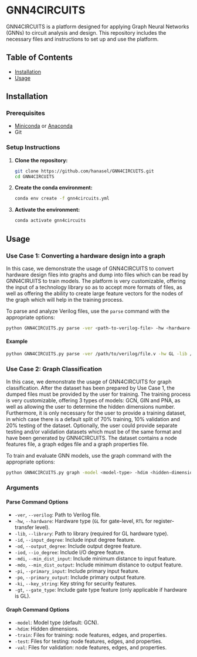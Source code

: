 # GNN4CIRCUITS

GNN4CIRCUITS is a platform designed for applying Graph Neural Networks (GNNs) to circuit analysis and design. This repository includes the necessary files and instructions to set up and use the platform.

## Table of Contents

- [Installation](#installation)
- [Usage](#usage)

## Installation

### Prerequisites

- [Miniconda](https://docs.conda.io/en/latest/miniconda.html) or [Anaconda](https://www.anaconda.com/products/distribution)
- Git

### Setup Instructions

1. **Clone the repository:**

    ```bash
    git clone https://github.com/hanasel/GNN4CIRCUITS.git
    cd GNN4CIRCUITS
    ```

2. **Create the conda environment:**

    ```bash
    conda env create -f gnn4circuits.yml
    ```

3. **Activate the environment:**

    ```bash
    conda activate gnn4circuits
    ```

## Usage

### Use Case 1: Converting a hardware design into a graph

In this case, we demonstrate the usage of GNN4CIRCUITS to convert hardware design files into graphs and dump into files which can be read by GNN4CIRUITS to train models. The platform is very customizable, offering the input of a technology library so as to accept more formats of files, as well as offering the ability to create large feature vectors for the nodes of the graph which will help in the training process.

To parse and analyze Verilog files, use the `parse` command with the appropriate options:

```bash
python GNN4CIRCUITS.py parse -ver <path-to-verilog-file> -hw <hardware-type> [-lib <path-to-library>] [optional-parameters]
```

#### Example
```bash
python GNN4CIRCUITS.py parse -ver /path/to/verilog/file.v -hw GL -lib /path/to/library.lib -id -od -iod -mdi -mdo -pi -po -gt
```

### Use Case 2: Graph Classification

In this case, we demonstrate the usage of GNN4CIRCUITS for graph classification. After the dataset has been prepared by Use Case 1, the dumped files must be provided by the user for training. The training process is very customizable, offering 3 types of models: GCN, GIN and PNA, as well as allowing the user to determine the hidden dimensions number. Furthermore, it is only necessary for the user to provide a training dataset, in which case there is a default split of 70% training, 10% validation and 20% testing of the dataset. Optionally, the user could provide separate testing and/or validation datasets which must be of the same format and have been generated by GNN4CIRCUITS.
The dataset contains a node features file, a graph edges file and a graph properties file.

To train and evaluate GNN models, use the graph command with the appropriate options:

```bash
python GNN4CIRCUITS.py graph -model <model-type> -hdim <hidden-dimensions> -train <node-features-file> <edges-file> <properties-file> [-test <node-features-file> <edges-file> <properties-file>] [-val <node-features-file> <edges-file> <properties-file>]
```

### Arguments 
#### Parse Command Options

* `-ver`, `--verilog`: Path to Verilog file.
* `-hw`, `--hardware`: Hardware type (`GL` for gate-level, `RTL` for register-transfer level).
* `-lib`, `--library`: Path to library (required for GL hardware type).
* `-id`, `--input_degree`: Include input degree feature.
* `-od`, `--output_degree`: Include output degree feature.
* `-iod`, `--io_degree`: Include I/O degree feature.
* `-mdi`, `--min_dist_input`: Include minimum distance to input feature.
* `-mdo`, `--min_dist_output`: Include minimum distance to output feature.
* `-pi`, `--primary_input`: Include primary input feature.
* `-po`, `--primary_output`: Include primary output feature.
* `-ki`, `--key_string`: Key string for security features.
* `-gt`, `--gate_type`: Include gate type feature (only applicable if hardware is GL).

#### Graph Command Options 
* `-model`: Model type (default: GCN).
* `-hdim`: Hidden dimensions.
* `-train`: Files for training: node features, edges, and properties.
* `-test`: Files for testing: node features, edges, and properties.
* `-val`: Files for validation: node features, edges, and properties.
